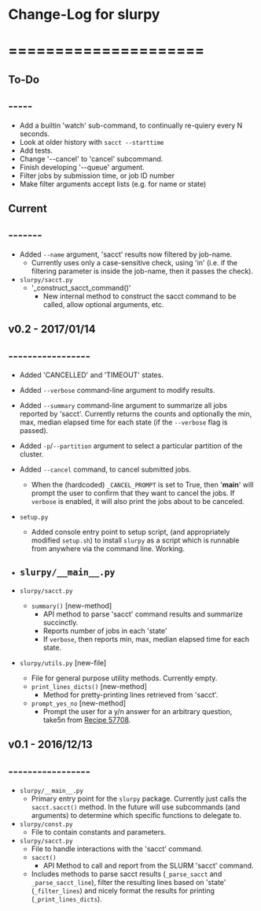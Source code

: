 # Change-Log for slurpy
# =====================


## To-Do
## -----
-   Add a builtin 'watch' sub-command, to continually re-quiery every N seconds.
-   Look at older history with `sacct --starttime`
-   Add tests.
-   Change '--cancel' to 'cancel' subcommand.
-   Finish developing '--queue' argument.
-   Filter jobs by submission time, or job ID number
-   Make filter arguments accept lists (e.g. for name or state)


## Current
## -------
-   Added `--name` argument, 'sacct' results now filtered by job-name.
    -   Currently uses only a case-sensitive check, using 'in' (i.e. if the filtering parameter is inside the job-name, then it passes the check).
-   `slurpy/sacct.py`
    -   '_construct_sacct_command()'
        -   New internal method to construct the sacct command to be called, allow optional arguments, etc.

## v0.2 - 2017/01/14
## -----------------
-   Added 'CANCELLED' and 'TIMEOUT' states.
-   Added `--verbose` command-line argument to modify results.
-   Added `--summary` command-line argument to summarize all jobs reported by 'sacct'.  Currently returns the counts and optionally the min, max, median elapsed time for each state (if the `--verbose` flag is passed).
-   Added `-p`/`--partition` argument to select a particular partition of the cluster.
-   Added `--cancel` command, to cancel submitted jobs.
    -   When the (hardcoded) `_CANCEL_PROMPT` is set to True, then '__main__' will prompt the user to confirm that they want to cancel the jobs.  If `verbose` is enabled, it will also print the jobs about to be canceled.

-  `setup.py`
    -   Added console entry point to setup script, (and appropriately modified `setup.sh`) to install `slurpy` as a script which is runnable from anywhere via the command line.  Working.
-   `slurpy/__main__.py`
    -   
-   `slurpy/sacct.py`
    -   `summary()` [new-method]
        -   API method to parse 'sacct' command results and summarize succinctly.
        -   Reports number of jobs in each 'state'
        -   If `verbose`, then reports min, max, median elapsed time for each state.
-   `slurpy/utils.py` [new-file]
    -   File for general purpose utility methods.  Currently empty.
    -   `print_lines_dicts()` [new-method]
        -   Method for pretty-printing lines retrieved from 'sacct'.
    -   `prompt_yes_no` [new-method]
        -   Prompt the user for a y/n answer for an arbitrary question, take5n from [Recipe 57708](http://code.activestate.com/recipes/577058/).

## v0.1 - 2016/12/13
## -----------------
-   `slurpy/__main__.py`
    -   Primary entry point for the `slurpy` package.  Currently just calls the `sacct.sacct()` method.  In the future will use subcommands (and arguments) to determine which specific functions to delegate to.
-   `slurpy/const.py`
    -   File to contain constants and parameters.
-   `slurpy/sacct.py`
    -   File to handle interactions with the 'sacct' command.
    -   `sacct()`
        -   API Method to call and report from the SLURM 'sacct' command.
    -   Includes methods to parse sacct results (`_parse_sacct` and `_parse_sacct_line`), filter the resulting lines based on 'state' (`_filter_lines`) and nicely format the results for printing (`_print_lines_dicts`).
